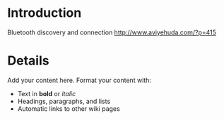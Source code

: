 # Introduction #

Bluetooth discovery and connection
http://www.aviyehuda.com/?p=415


# Details #

Add your content here.  Format your content with:
  * Text in **bold** or _italic_
  * Headings, paragraphs, and lists
  * Automatic links to other wiki pages